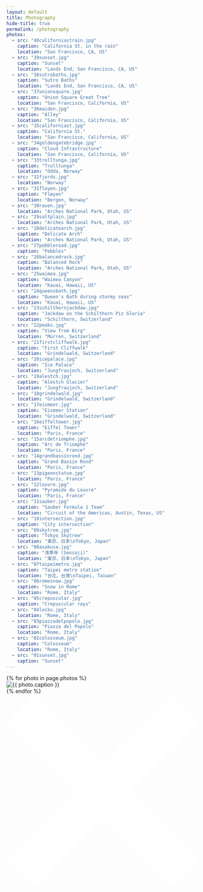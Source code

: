 ```yaml
---
layout: default
title: Photography
hide-title: true
permalink: /photography
photos:
  - src: "40californiastrain.jpg"
    caption: "California St. in the rain"
    location: "San Francisco, CA, US"
  - src: "39sunset.jpg"
    caption: "Sunset"
    location: "Lands End, San Francisco, CA, US"
  - src: "38sutrobaths.jpg"
    caption: "Sutro Baths"
    location: "Lands End, San Francisco, CA, US"
  - src: "37unionsquare.jpg"
    caption: "Union Square Great Tree"
    location: "San Francisco, California, US"
  - src: "36maiden.jpg"
    caption: "Alley"
    location: "San Francisco, California, US"
  - src: "35californiast.jpg"
    caption: "California St."
    location: "San Francisco, California, US"
  - src: "34goldengatebridge.jpg"
    caption: "Cloud Infrastructure"
    location: "San Francisco, California, US"
  - src: "33trolltunga.jpg"
    caption: "Trolltunga"
    location: "Odda, Norway"
  - src: "32fjords.jpg"
    location: "Norway"
  - src: "31floyen.jpg"
    caption: "Fløyen"
    location: "Bergen, Norway"
  - src: "30raven.jpg"
    location: "Arches National Park, Utah, US"
  - src: "29saltplain.jpg"
    location: "Arches National Park, Utah, US"
  - src: "28delicatearch.jpg"
    caption: "Delicate Arch"
    location: "Arches National Park, Utah, US"
  - src: "27pebbleroad.jpg"
    caption: "Pebbles"
  - src: "26balancedrock.jpg"
    caption: "Balanced Rock"
    location: "Arches National Park, Utah, US"
  - src: "25waimea.jpg"
    caption: "Waimea Canyon"
    location: "Kauai, Hawaii, US"
  - src: "24queensbath.jpg"
    caption: "Queen's Bath during stormy seas"
    location: "Kauai, Hawaii, US"
  - src: "23schilthornjackdaw.jpg"
    caption: "Jackdaw on the Schilthorn Piz Gloria"
    location: "Schilthorn, Switzerland"
  - src: "22peaks.jpg"
    caption: "View from Birg"
    location: "Mürren, Switzerland"
  - src: "21firstcliffwalk.jpg"
    caption: "First Cliffwalk"
    location: "Grindelwald, Switzerland"
  - src: "20icepalace.jpg"
    caption: "Ice Palace"
    location: "Jungfraujoch, Switzerland"
  - src: "19alestch.jpg"
    caption: "Alestch Glacier"
    location: "Jungfraujoch, Switzerland"
  - src: "18grindelwald.jpg"
    location: "Grindelwald, Switzerland"
  - src: "17eismeer.jpg"
    caption: "Eismeer Station"
    location: "Grindelwald, Switzerland"
  - src: "16eiffeltower.jpg"
    caption: "Eiffel Tower"
    location: "Paris, France"
  - src: "15arcdetriomphe.jpg"
    caption: "Arc de Triomphe"
    location: "Paris, France"
  - src: "14grandbassinrond.jpg"
    caption: "Grand Bassin Rond"
    location: "Paris, France"
  - src: "13pigeonstatue.jpg"
    location: "Paris, France"
  - src: "12louvre.jpg"
    caption: "Pyramide du Louvre"
    location: "Paris, France"
  - src: "11sauber.jpg"
    caption: "Sauber Formula 1 Team"
    location: "Circuit of the Americas, Austin, Texas, US"
  - src: "10intersection.jpg"
    caption: "City intersection"
  - src: "09skytree.jpg"
    caption: "Tokyo Skytree"
    location: "東京、日本\nTokyo, Japan"
  - src: "08asakusa.jpg"
    caption: "浅草寺 (Sensoji)"
    location: "東京、日本\nTokyo, Japan"
  - src: "07taipeimetro.jpg"
    caption: "Taipei metro station"
    location: "台北，台灣\nTaipei, Taiwan"
  - src: "06romesnow.jpg"
    caption: "Snow in Rome"
    location: "Rome, Italy"
  - src: "05crepuscular.jpg"
    caption: "Crepuscular rays"
  - src: "04locks.jpg"
    location: "Rome, Italy"
  - src: "03piazzadelpopolo.jpg"
    caption: "Piazza del Popolo"
    location: "Rome, Italy"
  - src: "02colosseum.jpg"
    caption: "Colosseum"
    location: "Rome, Italy"
  - src: "01sunset.jpg"
    caption: "Sunset"
---
```


<div class="grid" id="masonry">
  {% for photo in page.photos %}
    <div class="grid-item">
      <div class="content">
        <img id="{{ photo.src | split: "." | pop | join: "." }}" src="/assets/photography/thumbnails/{{ photo.src }}" full-src="/assets/photography/{{ photo.src }}" alt="{{ photo.caption }}" location="{{ photo.location }}"/>
      </div>
    </div>
  {% endfor %}
</div>

<div id="modal" class="modal">
  <svg id="modal-close" fill="white" viewBox="13.5 182.1094 166.2187 166.2186" width="100%" height="100%">
    <g>
      <path d="M179.7188 324.4219 L155.8125 348.3281 L96.6094 289.125 L37.4062 348.3281 L13.5 324.4219 L72.7031 265.2188 L13.5 206.0156 L37.4062 182.1094 L96.6094 241.3125 L155.8125 182.1094 L179.7188 206.0156 L120.5156 265.2188 L179.7188 324.4219 Z" stroke="none"/>
    </g>
  </svg>
  <div class="modal-inner">
    <div id="loading-spinner" class="loading-spinner" style="display: none">
      <div class="spinner-rect spinner-rect1"></div>
      <div class="spinner-rect spinner-rect2"></div>
      <div class="spinner-rect spinner-rect3"></div>
      <div class="spinner-rect spinner-rect4"></div>
      <div class="spinner-rect spinner-rect5"></div>
    </div>
    <div id="modal-image-wrapper" class="modal-image-wrapper">
      <div class="image-wrapper">
        <img id="modal-image" src="" alt=""/>
      </div>
      <div class="info">
        <div class="title">
          <div id="caption"></div>
          <div id="location"></div>
        </div>
        <div class="shot-info">
          <div class="camera-info">
            <div id="camera-model"></div>
            <div id="lens-model"></div>
          </div>
          <div class="image-info">
            <div id="aperture"></div>
            <div id="shutter-speed"></div>
            <div id="focal-length"></div>
            <div id="iso"></div>
          </div>
        </div>
      </div>
    </div>
  </div>
</div>

<script type="text/javascript" src="/assets/js/exif.js" async></script>
<script type="text/javascript" src="/assets/js/masonry.pkgd.min.js"></script>
<script type="text/javascript">
(function() {
  function getExifData(imageNode, cb) {
    EXIF.getData(imageNode, function() {
      var exifData = EXIF.getAllTags(this);
      cb(exifData);
    });
  }

  function hideSpinner() {
    document.getElementById('loading-spinner').style.display = "none";
  }

  function showSpinner() {
    document.getElementById('loading-spinner').style.display = "";
  }

  function hideModalImageWrapper() {
    document.getElementById('modal-image-wrapper').style.display = "none";
  }

  function showModalImageWrapper() {
    document.getElementById('modal-image-wrapper').style.display = "";
  }

  function getImageFromParams() {
    return decodeURI(window.location.search)
      .replace('?', '')
      .split('&')
      .map(param => param.split('='))
      .reduce((values, [ key, value ]) => {
          values[ key ] = value
          return values
          }, {})
      .i
  }

  function setImageInParams(img) {
    if (window.history.pushState) {
      var newUrl = window.location.origin + window.location.pathname + "?i=" + encodeURIComponent(img);
      window.history.pushState({path: newUrl}, '', newUrl);
    }
  }

  function clearParams() {
    if (window.history.pushState) {
      var newUrl = window.location.origin + window.location.pathname;
      window.history.pushState({path: newUrl}, '', newUrl);
    }
  }

  function openModalWithTargetImageNode(target) {
    setImageInParams(target.id);
    var modalImage = document.getElementById('modal-image');
    if (modalImage.getAttribute('src') != target.getAttribute('full-src')) {
      document.getElementById('caption').innerText = "";
      document.getElementById('location').innerText = "";
      document.getElementById('camera-model').innerText = ""
      document.getElementById('lens-model').innerText = ""
      document.getElementById('aperture').innerText = "";
      document.getElementById('focal-length').innerText = "";
      document.getElementById('iso').innerText = "";
      document.getElementById('shutter-speed').innerText = "";

      modalImage.setAttribute('src', target.getAttribute('full-src'));
      modalImage.setAttribute('alt', target.getAttribute('alt'));
      modalImage.exifdata = null;
    }
    document.getElementById('modal').className = "modal active";

    function onImageLoad() {
      getExifData(modalImage, function(exifData) {
        document.getElementById('caption').innerText = target.getAttribute('alt');
        document.getElementById('location').innerText = target.getAttribute('location');
        if (!!exifData.Model) {
          document.getElementById('camera-model').innerText = exifData.Model;
        }
        if (exifData.LensModel == "EF-S18-135mm f/3.5-5.6 IS") {
          document.getElementById('lens-model').innerText = "Canon EF-S 18-135mm f/3.5-5.6 IS";
        } else if (exifData.LensModel) {
          document.getElementById('lens-model').innerText = exifData.LensModel;
        }
        document.getElementById('aperture').innerText = "f/" + Math.round(Math.pow(2, exifData.ApertureValue/2));
        document.getElementById('iso').innerText = "ISO " + Math.round(exifData.ISOSpeedRatings);
        document.getElementById('focal-length').innerText = Math.round(exifData.FocalLength) + "mm";

        var shutterSpeed = Math.pow(2, exifData.ShutterSpeedValue)
        var shutterSpeedText = "";
        if (shutterSpeed <= 1) {
          shutterSpeedText += Math.round((1/shutterSpeed) * 10) / 10;
        } else {
          shutterSpeedText += "1/" + Math.round(shutterSpeed);
        }
        shutterSpeedText += "s"
        document.getElementById('shutter-speed').innerText = shutterSpeedText;

        hideSpinner();
        showModalImageWrapper();
      });
      modalImage.removeEventListener('load', onImageLoad);
    }

    if (modalImage.complete) {
      hideSpinner();
      onImageLoad();
      showModalImageWrapper();
    } else {
      hideModalImageWrapper();
      modalImage.addEventListener('load', onImageLoad)
      showSpinner();
    }
  }

  document.getElementById('masonry').addEventListener('click', function(ev) {
    var target = ev.target;
    if (target.nodeName === "IMG") {
      openModalWithTargetImageNode(target);
    }
  });

  function closeModal() {
    document.getElementById('modal').className = "modal";
    clearParams();
  }

  document.getElementById('modal').addEventListener('click', function(ev) {
    if (ev.target.nodeName == "DIV" && ev.target.className == "modal-inner") {
      closeModal();
    }
  });

  var KEYCODE_MAP = {
    13: "ENTER",
    27: "ESC",
    32: "SPACE"
  };

  document.addEventListener('keyup', function(ev) {
    if (KEYCODE_MAP[ev.keyCode]) {
      closeModal();
    }
  });

  document.getElementById('modal-close').addEventListener('click', function(ev) {
    closeModal();
  });

  function initializeMasonry() {
    new Masonry( '#masonry', {
      columnWidth: '.grid-item',
      itemSelector: '.grid-item',
      percentPosition: true,
    });
  }

  window.onload = function() {
    initializeMasonry();

    var targetId = getImageFromParams();
    if (!targetId) {
      return;
    }

    var targetElement = document.getElementById(targetId);
    if (!targetElement || targetElement.nodeName !== "IMG") {
      clearParams();
      return;
    }

    openModalWithTargetImageNode(targetElement);
  }
})();
</script>
